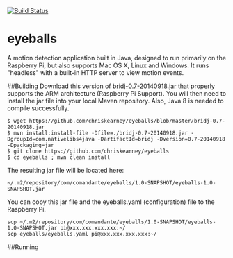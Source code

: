 [![Build Status](https://travis-ci.org/chriskearney/eyeballs.svg?branch=master)](https://travis-ci.org/chriskearney/eyeballs)
# eyeballs

A motion detection application built in Java, designed to run primarily on the Raspberry Pi, but also supports Mac OS X, Linux and Windows.  It runs "headless" with a built-in HTTP server to view motion events.

##Building
Download this version of [bridj-0.7-20140918.jar](https://github.com/chriskearney/eyeballs/blob/master/bridj-0.7-20140918.jar) that properly supports the ARM architecture (Raspberry Pi Support).  You will then need to install the jar file into your local Maven repository.  Also, Java 8 is needed to compile successfully.

```
$ wget https://github.com/chriskearney/eyeballs/blob/master/bridj-0.7-20140918.jar
$ mvn install:install-file -Dfile=./bridj-0.7-20140918.jar -DgroupId=com.nativelibs4java -DartifactId=bridj -Dversion=0.7-20140918 -Dpackaging=jar
$ git clone https://github.com/chriskearney/eyeballs
$ cd eyeballs ; mvn clean install
```
The resulting jar file will be located here:
```
~/.m2/repository/com/comandante/eyeballs/1.0-SNAPSHOT/eyeballs-1.0-SNAPSHOT.jar
```
You can copy this jar file and the eyeballs.yaml (configuration) file to the Raspberry Pi.
```
scp ~/.m2/repository/com/comandante/eyeballs/1.0-SNAPSHOT/eyeballs-1.0-SNAPSHOT.jar pi@xxx.xxx.xxx.xxx:~/
scp eyeballs/eyeballs.yaml pi@xxx.xxx.xxx.xxx:~/
```
##Running
